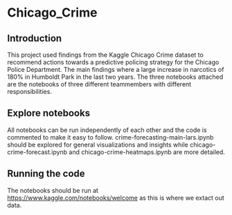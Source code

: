 # Chicago_Crime

## Introduction
This project used findings from the Kaggle Chicago Crime dataset to recommend actions towards a predictive policing strategy for the Chicago Police Department.
The main findings where a large increase in narcotics of 180% in Humboldt Park in the last two years.
The three notebooks attached are the notebooks of three different teammembers with different responsibilities.

## Explore notebooks
All notebooks can be run independently of each other and the code is commented to make it easy to follow.
crime-forecasting-main-lars.ipynb should be explored for general visualizations and insights while chicago-crime-forecast.ipynb and chicago-crime-heatmaps.ipynb are more detailed.

## Running the code
The notebooks should be run at https://www.kaggle.com/notebooks/welcome as this is where we extact out data. 



